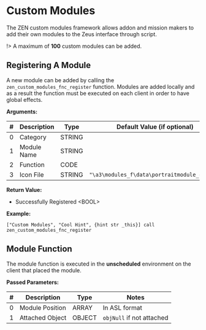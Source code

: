 # Custom Modules

The ZEN custom modules framework allows addon and mission makers to add their own modules to the Zeus interface through script.

!> A maximum of **100** custom modules can be added.

## Registering A Module

A new module can be added by calling the `zen_custom_modules_fnc_register` function.
Modules are added locally and as a result the function must be executed on each client in order to have global effects.

**Arguments:**

 \#   | Description | Type | Default Value (if optional)
:---: | ----------- | ---- | ---------------------------
0 | Category | STRING |
1 | Module Name | STRING |
2 | Function | CODE |
3 | Icon File | STRING | `"\a3\modules_f\data\portraitmodule_ca.paa"`

**Return Value:**

- Successfully Registered &lt;BOOL&gt;

**Example:**

```clike
["Custom Modules", "Cool Hint", {hint str _this}] call zen_custom_modules_fnc_register
```

## Module Function

The module function is executed in the **unscheduled** environment on the client that placed the module.

**Passed Parameters:**

 \#   | Description | Type | Notes
:---: | ----------- | ---- | -----
0 | Module Position | ARRAY | In ASL format
1 | Attached Object | OBJECT | `objNull` if not attached
